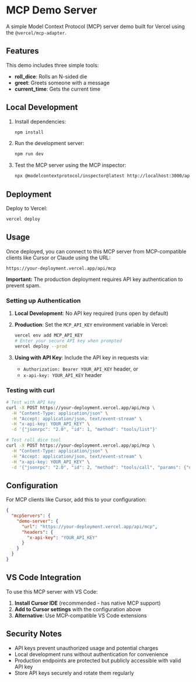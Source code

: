 # MCP Demo Server

A simple Model Context Protocol (MCP) server demo built for Vercel using the `@vercel/mcp-adapter`.

## Features

This demo includes three simple tools:
- **roll_dice**: Rolls an N-sided die
- **greet**: Greets someone with a message  
- **current_time**: Gets the current time

## Local Development

1. Install dependencies:
   ```bash
   npm install
   ```

2. Run the development server:
   ```bash
   npm run dev
   ```

3. Test the MCP server using the MCP inspector:
   ```bash
   npx @modelcontextprotocol/inspector@latest http://localhost:3000/api/mcp
   ```

## Deployment

Deploy to Vercel:

```bash
vercel deploy
```

## Usage

Once deployed, you can connect to this MCP server from MCP-compatible clients like Cursor or Claude using the URL:

```
https://your-deployment.vercel.app/api/mcp
```

**Important:** The production deployment requires API key authentication to prevent spam.

### Setting up Authentication

1. **Local Development**: No API key required (runs open by default)

2. **Production**: Set the `MCP_API_KEY` environment variable in Vercel:
   ```bash
   vercel env add MCP_API_KEY
   # Enter your secure API key when prompted
   vercel deploy --prod
   ```

3. **Using with API Key**: Include the API key in requests via:
   - `Authorization: Bearer YOUR_API_KEY` header, or
   - `x-api-key: YOUR_API_KEY` header

### Testing with curl

```bash
# Test with API key
curl -X POST https://your-deployment.vercel.app/api/mcp \
  -H "Content-Type: application/json" \
  -H "Accept: application/json, text/event-stream" \
  -H "x-api-key: YOUR_API_KEY" \
  -d '{"jsonrpc": "2.0", "id": 1, "method": "tools/list"}'

# Test roll_dice tool
curl -X POST https://your-deployment.vercel.app/api/mcp \
  -H "Content-Type: application/json" \
  -H "Accept: application/json, text/event-stream" \
  -H "x-api-key: YOUR_API_KEY" \
  -d '{"jsonrpc": "2.0", "id": 2, "method": "tools/call", "params": {"name": "roll_dice", "arguments": {"sides": 6}}}'
```

## Configuration

For MCP clients like Cursor, add this to your configuration:

```json
{
  "mcpServers": {
    "demo-server": {
      "url": "https://your-deployment.vercel.app/api/mcp",
      "headers": {
        "x-api-key": "YOUR_API_KEY"
      }
    }
  }
}
```

## VS Code Integration

To use this MCP server with VS Code:

1. **Install Cursor IDE** (recommended - has native MCP support)
2. **Add to Cursor settings** with the configuration above
3. **Alternative**: Use MCP-compatible VS Code extensions

## Security Notes

- API keys prevent unauthorized usage and potential charges
- Local development runs without authentication for convenience
- Production endpoints are protected but publicly accessible with valid API key
- Store API keys securely and rotate them regularly